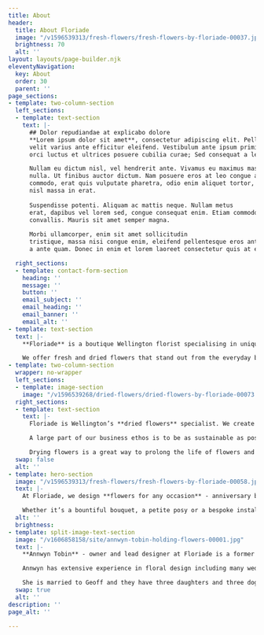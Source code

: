 ```yaml
---
title: About
header:
  title: About Floriade
  image: "/v1596539313/fresh-flowers/fresh-flowers-by-floriade-00037.jpg"
  brightness: 70
  alt: ''
layout: layouts/page-builder.njk
eleventyNavigation:
  key: About
  order: 30
  parent: ''
page_sections:
- template: two-column-section
  left_sections:
  - template: text-section
    text: |-
      ## Dolor repudiandae at explicabo dolore
      **Lorem ipsum dolor sit amet**, consectetur adipiscing elit. Pellentesque ac
      velit varius ante efficitur eleifend. Vestibulum ante ipsum primis in faucibus
      orci luctus et ultrices posuere cubilia curae; Sed consequat a lectus in suscipit.

      Nullam eu dictum nisl, vel hendrerit ante. Vivamus eu maximus massa, id ultricies
      nulla. Ut finibus auctor dictum. Nam posuere eros at leo congue aliquet. Sed
      commodo, erat quis vulputate pharetra, odio enim aliquet tortor, ultrices vehicula
      nisl massa in erat.
      
      Suspendisse potenti. Aliquam ac mattis neque. Nullam metus
      erat, dapibus vel lorem sed, congue consequat enim. Etiam commodo nisi ut cursus
      convallis. Mauris sit amet semper magna.
      
      Morbi ullamcorper, enim sit amet sollicitudin
      tristique, massa nisi congue enim, eleifend pellentesque eros ante ut sem. Aliquam
      a ante quam. Donec in enim et lorem laoreet consectetur quis at elit.

  right_sections:
  - template: contact-form-section
    heading: ''
    message: ''
    button: ''
    email_subject: ''
    email_heading: ''
    email_banner: ''
    email_alt: ''
- template: text-section
  text: |-
    **Floriade** is a boutique Wellington florist specialising in unique fresh and dried floral arrangements. We believe that flowers delight the senses and bring an emotional response through colour, fragrance, texture and composition.

    We offer fresh and dried flowers that stand out from the everyday because we like to use unusual flowers and foliage as well as traditional favourites in our designs. Every floral arrangement we create is bespoke and individual.
- template: two-column-section
  wrapper: no-wrapper
  left_sections:
  - template: image-section
    image: "/v1596539268/dried-flowers/dried-flowers-by-floriade-00073.jpg"
  right_sections:
  - template: text-section
    text: |-
      Floriade is Wellington’s **dried flowers** specialist. We create large dried floral sculptures for corporate events, weddings and commercial installations.

      A large part of our business ethos is to be as sustainable as possible by preventing wastage. We intentionally source our flowers with the intention of drying whatever we can.

      Drying flowers is a great way to prolong the life of flowers and create something sculptural, textural and beautiful. We have a custom-built flower drying machine that allows us to provide the highest quality dried flowers.
  swap: false
  alt: ''
- template: hero-section
  image: "/v1596539313/fresh-flowers/fresh-flowers-by-floriade-00058.jpg"
  text: |-
    At Floriade, we design **flowers for any occasion** - anniversary bouquets, birthday flowers, sympathy bouquets, cake flowers, floral crowns and wedding flowers.

    Whether it’s a bountiful bouquet, a petite posy or a bespoke installation piece, we would love to work with you to meet your floral and botanical design needs.
  alt: ''
  brightness: 
- template: split-image-text-section
  image: "/v1606858158/site/annwyn-tobin-holding-flowers-00001.jpg"
  text: |-
    **Annwyn Tobin** - owner and lead designer at Floriade is a former landscape architect and photographer. Her passion for designing with flowers and foliage was the inspiration to open Floriade, Wellington’s very own local boutique floral design store.

    Annwyn has extensive experience in floral design including many weddings and events for more than 20 years.

    She is married to Geoff and they have three daughters and three doggies. They love living in Miramar and bringing the floral joy to Wellington.
  swap: true
  alt: ''
description: ''
page_alt: ''

---
```

